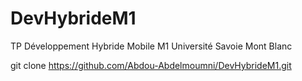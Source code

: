 # DevHybrideM1
TP Développement Hybride Mobile M1 Université Savoie Mont Blanc 

git clone https://github.com/Abdou-Abdelmoumni/DevHybrideM1.git

